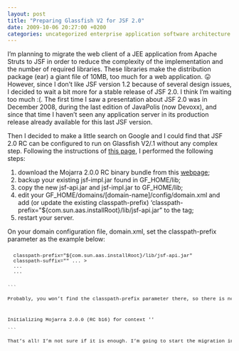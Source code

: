 ```yaml
---
layout: post
title: "Preparing Glassfish V2 for JSF 2.0"
date: 2009-10-06 20:27:00 +0200
categories: uncategorized enterprise application software architecture web
---
```


I’m planning to migrate the web client of a JEE application from Apache Struts to JSF in order to reduce the complexity of the implementation and the number of required libraries. These libraries make the distribution package (ear) a giant file of 10MB, too much for a web application. 😛 However, since I don’t like JSF version 1.2 because of several design issues, I decided to wait a bit more for a stable release of JSF 2.0. I think I’m waiting too much :(. The first time I saw a presentation about JSF 2.0 was in December 2008, during the last edition of JavaPolis (now Devoxx), and since that time I haven’t seen any application server in its production release already available for this last JSF version.

Then I decided to make a little search on Google and I could find that JSF 2.0 RC can be configured to run on Glassfish V2/.1 without any complex step. Following the instructions of <a href="https://javaserverfaces.dev.java.net/nonav/rlnotes/2.0.0/releasenotes.html">this page</a>, I performed the following steps:

<ol>
<li>download the Mojarra 2.0.0 RC binary bundle from this <a href="https://javaserverfaces.dev.java.net/servlets/ProjectDocumentList?folderID=11662">webpage</a>;</li>
<li>backup your existing jsf-impl.jar found in GF_HOME/lib;</li>
<li>copy the new jsf-api.jar and jsf-impl.jar to GF_HOME/lib;</li>
<li>edit your GF_HOME/domains/[domain-name]/config/domain.xml and add (or update the existing classpath-prefix) ‘classpath-prefix=”${com.sun.aas.installRoot}/lib/jsf-api.jar” to the <java-config> tag;</java-config></li>
<li><domain-name>restart your server.</domain-name></li>
</ol>
On your domain configuration file, domain.xml, set the classpath-prefix parameter as the example below:

<pre style="font-family:courier;font-size: 11px;"><br/><java-config<br/>  classpath-prefix="${com.sun.aas.installRoot}/lib/jsf-api.jar"<br/>  classpath-suffix="" ... ><br/>  ...<br/>  ...<br/></java-config><br/>
```

Probably, you won’t find the classpath-prefix parameter there, so there is no problem if you add it. 😉 To check whether it is running correctly, open the Glassfish Admin Console (http://localhost:4848/), which is a JSF application, and see if it is running normally. The following line will be printed on the application server log file (server.log) when starting the JSF application:

<pre style="font-family:courier;font-size: 11px;"><br/>Initializing Mojarra 2.0.0 (RC b16) for context ''<br/>
```

That’s all! I’m not sure if it is enough. I’m going to start the migration in the next days. If I find issues during the process, I will come here to report them in details. I just hope that, when I finish this implementation, the market will finally offer an application server supporting JSF 2.0 by default.
